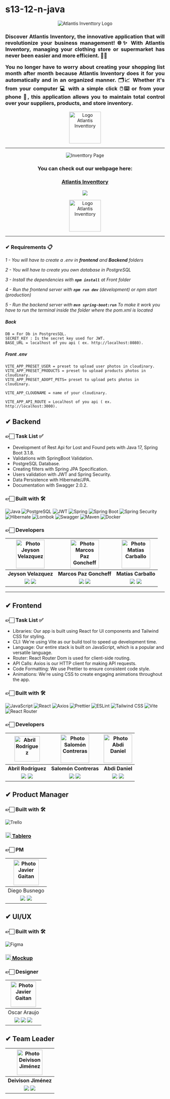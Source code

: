 # s13-12-n-java
<div align="center">

![Atlantis Inventtory Logo](https://i.postimg.cc/Pr1nSGf8/Atlantis-Inventtory.png)
</div>

<h3 align="justify">Discover Atlantis Inventory, the innovative application that will revolutionize your business management! 🌐✨ With Atlantis Inventory, managing your clothing store or supermarket has never been easier and more efficient. 🛒💼

You no longer have to worry about creating your shopping list month after month because Atlantis Inventory does it for you automatically and in an organized manner. 🗂️📈 Whether it's from your computer 💻 with a simple click 🖱️⌨️ or from your phone 📲, this application allows you to maintain total control over your suppliers, products, and store inventory.</h3>

<div align="center">

<img src=https://i.postimg.cc/KzhHkjLq/Logo.png alt="Logo Atlantis Inventtory" width=100>
</div>
<hr/>

<div align="center">

![Inventtory Page](https://i.postimg.cc/TPZGwvmG/Inventario.png)
</div>

<h3 align="center"  ><b>You can check out our webpage here:</b></h3>
<h3 align="center"><a href="https://compralisto0.vercel.app/" target="_blank" rel="noopener noreferrer"> Atlantis Inventtory </a></h3>
<p  align="center" ><a href="https://www.youtube.com/watch?v=8-mVqbQ0E4s&ab_channel=MarcosEliasPazGoncheff" target="_blank" rel="noopener noreferrer"> <img src="https://img.shields.io/badge/Video Preview%20-%23FF0000.svg?&style=for-the-badge&logo=YouTube&logoColor=white"/></a></p>
<div align="center">

<img src=https://i.postimg.cc/QNS7Ff6w/Logo-Circular.png alt="Logo Atlantis Inventtory" width=100>

</div>

<hr/>


### ✔ Requirements 📋

_1 - You will have to create a .env in **frontend** and **Backend** folders_

_2 - You will have to create you own database in PostgreSQL_

_3 - Install the dependencies with **`npm install`** at Front folder_

_4 - Run the frontend server with  **`npm run dev`** (development) or npm start (production)_

_5 - Run the backend server with  **`mvn spring-boot:run`** To make it work you have to run the terminal inside the folder where the pom.xml is located_

##### _Back_

```
DB = For Db in PostgresSQL.
SECRET_KEY : Is the secret key used for JWT.
BASE_URL = localhost of you api ( ex. http://localhost:8080).
```

##### _Front .env_

```
VITE_APP_PRESET_USER = preset to upload user photos in cloudinary.
VITE_APP_PRESET_PRODUCTS = preset to upload products photos in cloudinary.
VITE_APP_PRESET_ADOPT_PETS= preset to upload pets photos in cloudinary.

VITE_APP_CLOUDNAME = name of your cloudinary.

VITE_APP_API_ROUTE = Localhost of you api ( ex. http://localhost:3000).
```


## ✔ Backend

### 👉🏻 Task List ✅

- Development of Rest Api for Lost and Found pets with Java 17, Spring Boot 3.1.8.
- Validations with SpringBoot Validation.
- PostgreSQL Database.
- Creating filters with Spring JPA Specification.
- Users validation with JWT and Spring Security.
- Data Persistence with Hibernate/JPA.
- Documentation with Swagger 2.0.2.


### 👉🏻 Built with 🛠️
![Java](https://img.shields.io/badge/Java-orange?style=for-the-badge&logo=Java&logoColor=white)
![PostgreSQL](https://img.shields.io/badge/PostgreSQL-%234ea94b.svg?style=for-the-badge&logo=PostgreSQL&logoColor=000)
![JWT](https://img.shields.io/badge/JWT-blue.svg?style=for-the-badge&logo=JSONWebTokens&logoColor=%)
![Spring](https://img.shields.io/badge/Spring-gree?style=for-the-badge&logo=Spring&logoColor=000)
![Spring Boot](https://img.shields.io/badge/Spring_Boot-green?style=for-the-badge&logo=SpringBoot&logoColor=000)
![Spring Security](https://img.shields.io/badge/Spring_Security-37eb34?style=for-the-badge&logo=SpringSecurity&logoColor=000)
![Hibernate](https://img.shields.io/badge/Hibernate-0F9DCE?style=for-the-badge&logo=Hibernate&logoColor=000)
![Lombok](https://img.shields.io/badge/Lombok%20-%23430098.svg?&style=for-the-badge&logo=Lombok&logoColor=000)
![Swagger](https://img.shields.io/badge/Swagger%20-0abf28.svg?&style=for-the-badge&logo=Swagger&logoColor=000)
![Maven](https://img.shields.io/badge/Maven%20-9e0e7d.svg?&style=for-the-badge&logo=maven&logoColor=000)
![Docker](https://img.shields.io/badge/Docker%20-000.svg?&style=for-the-badge&logo=docker&logoColor=fff)

### 👉🏻 Developers

|<img src="https://i.postimg.cc/MTWdWGDg/Jeyson.jpg" alt="Photo Jeyson Velazquez" height=90>| <img src="https://i.postimg.cc/d1RFs9xC/Marcos.png" alt="Photo Marcos Paz Goncheff" height=90>| <img src="https://i.postimg.cc/90cMMwqD/Yo-panal.jpg" alt="Photo Matías Carballo" height=90>|
|:-:|:-:|:-:|
|**Jeyson Velazquez**| **Marcos Paz Goncheff**  | **Matías Carballo** |
| <a href="https://github.com/jeysonvelas" target="_blank"><img src="https://img.shields.io/badge/github-%23121011.svg?&style=for-the-badge&logo=github&logoColor=white"/></a>  <a href="https://www.linkedin.com/in/jeysonvelasquez/" target="_blank"><img src="https://img.shields.io/badge/linkedin%20-%230077B5.svg?&style=for-the-badge&logo=linkedin&logoColor=white"/></a> | <a href="https://github.com/marcosep192000" target="_blank"><img src="https://img.shields.io/badge/github-%23121011.svg?&style=for-the-badge&logo=github&logoColor=white"/></a> <a href="https://www.linkedin.com/in/marcos-paz-goncheff/" target="_blank"><img src="https://img.shields.io/badge/linkedin%20-%230077B5.svg?&style=for-the-badge&logo=linkedin&logoColor=white"/></a> | <a href="https://github.com/lokywolf2295" target="_blank"><img src="https://img.shields.io/badge/github-%23121011.svg?&style=for-the-badge&logo=github&logoColor=white"/></a>  <a href="https://www.linkedin.com/in/matias-es-carballo/" target="_blank"><img src="https://img.shields.io/badge/linkedin%20-%230077B5.svg?&style=for-the-badge&logo=linkedin&logoColor=white"/></a> ||

<hr/>

## ✔ Frontend

### 👉🏻 Task List ✅

- Libraries: Our app is built using React for UI components and Tailwind CSS for styling.
- CLI: We're using Vite as our build tool to speed up development time.
- Language: Our entire stack is built on JavaScript, which is a popular and versatile language.
- Router: React Router Dom is used for client-side routing.
- API Calls: Axios is our HTTP client for making API requests.
- Code Formatting: We use Prettier to ensure consistent code style.
- Animations: We're using CSS to create engaging animations throughout the app.


### 👉🏻 Built with 🛠️

![JavaScript](https://img.shields.io/badge/JavaScript-%23323330.svg?style=for-the-badge&logo=Javascript&logoColor=%23F7DF1E)
![React](https://img.shields.io/badge/React-149eca?style=for-the-badge&logo=react&logoColor=fff)
![Axios](https://img.shields.io/badge/Axios-172B4D?style=for-the-badge&logo=Axios&logoColor=fff)
![Prettier](https://img.shields.io/badge/Prettier-crimson?style=for-the-badge&logo=Prettier&logoColor=fff)
![ESLint](https://img.shields.io/badge/ESLint-000?style=for-the-badge&logo=ESLint&logoColor=fff)
![Tailwind CSS](https://img.shields.io/badge/Tailwind_CSS-38B2AC?style=for-the-badge&logo=TailwindCSS&logoColor=fff)
![Vite](https://img.shields.io/badge/Vite-646CFF?style=for-the-badge&logo=Vite&logoColor=fff)
![React Router](https://img.shields.io/badge/React_Router-CA4245?style=for-the-badge&logo=ReactRouter&logoColor=fff)


### 👉🏻 Developers

|<img src="https://i.postimg.cc/5yBc7H6k/Abril.jpg" alt="Abril Rodríguez" width=80>|<img src="https://i.postimg.cc/2Sr3SYV9/Salomon.jpg" alt="Photo Salomón Contreras" height=90>|<img src="https://i.postimg.cc/QxB33y89/Daniel.jpg" alt="Photo Abdi Daniel" height=90>| 
|:-:|:-:|:-:|
|**Abril Rodríguez**|**Salomón Contreras**|                                                                                                                                                                              **Abdi Daniel**| 
| <a href="https://github.com/abrilrod" target="_blank"><img src="https://img.shields.io/badge/github-%23121011.svg?&style=for-the-badge&logo=github&logoColor=white"/></a> <a href="https://www.linkedin.com/in/abril-rodr%C3%ADguez-907b95278/" target="_blank"><img src="https://img.shields.io/badge/linkedin%20-%230077B5.svg?&style=for-the-badge&logo=linkedin&logoColor=white"/></a> | <a href="https://github.com/salomoncjl" target="_blank"><img src="https://img.shields.io/badge/github-%23121011.svg?&style=for-the-badge&logo=github&logoColor=white"/></a> <a href="https://www.linkedin.com/in/salomoncjl/" target="_blank"><img src="https://img.shields.io/badge/linkedin%20-%230077B5.svg?&style=for-the-badge&logo=linkedin&logoColor=white"/></a> | <a href="https://github.com/abdidaniel" target="_blank"><img src="https://img.shields.io/badge/github-%23121011.svg?&style=for-the-badge&logo=github&logoColor=white"/></a> <a href=" https://www.linkedin.com/in/abdidanielescobarm" target="_blank"><img src="https://img.shields.io/badge/linkedin%20-%230077B5.svg?&style=for-the-badge&logo=linkedin&logoColor=white"/></a> ||

## ✔ Product Manager

### 👉🏻 Built with 🛠️

![Trello](https://img.shields.io/badge/Trello-%231563FF.svg?style=for-the-badge&logo=Trello&logoColor=white)

### <a href="https://trello.com/w/s13121"><img height="18px" src="https://img.icons8.com/color/344/trello--v1.png"/> Tablero</a>

### 👉🏻 PM

|                                                                                                                                                         <img src="https://i.postimg.cc/L5xBDdr7/Diego.jpg" alt="Photo Javier Gaitan" width=80>                                                                                                                                                         |
|:------------------------------------------------------------------------------------------------------------------------------------------------------------------------------------------------------------------------------------------------------------------------------------------------------------------------------------------------------------------------------------------------------:|
|                                                                                                                                                                                             Diego Busnego                                                                                                                                                                                              |
| <a href="https://github.com/KingDiegato"><img src="https://img.shields.io/badge/github-%23121011.svg?&style=for-the-badge&logo=github&logoColor=white"/></a> <a href="https://www.linkedin.com/in/diego-busnego" target="_blank"><img src="https://img.shields.io/badge/linkedin%20-%230077B5.svg?&style=for-the-badge&logo=linkedin&logoColor=white"/></a> ||

## ✔ UI/UX

### 👉🏻 Built with 🛠️

![Figma](https://img.shields.io/badge/Figma-%23F24E1E.svg?style=for-the-badge&logo=Figma&logoColor=white)

### <a href="https://www.figma.com/file/XnNQavaV6Defiw5ZpBHP5F/Inventory-Managment-for-No-Country?type=design&node-id=58056-8075&mode=design&t=DHEd59iBiSFGclfZ-0"><img height="18px" src="https://img.icons8.com/color/344/figma--v1.png"/> Mockup</a>

### 👉🏻 Designer

|                                                                                                                                                           <img src="https://i.postimg.cc/WzFPNSpD/Oskar.jpg" alt="Photo Javier Gaitan" width=80>                                                                                                                                                            |
|:------------------------------------------------------------------------------------------------------------------------------------------------------------------------------------------------------------------------------------------------------------------------------------------------------------------------------------------------------------------------------------------------------------:|
|                                                                                                                                                                                                 Oscar Araujo                                                                                                                                                                                                 |
| <a href="https://www.behance.net/oscararaujo4/infon" target="_blank"><img src="https://img.shields.io/badge/Behance-%2320232a.svg?style=for-the-badge&logo=Behance&logoColor=%%2361DAFB"/></a> <a href="https://www.linkedin.com/in/oscar-araujo-05303a30" target="_blank"><img src="https://img.shields.io/badge/linkedin%20-%230077B5.svg?&style=for-the-badge&logo=linkedin&logoColor=white"/></a> <a href="https://github.com/OskrAraujo"><img src="https://img.shields.io/badge/github-%23121011.svg?&style=for-the-badge&logo=github&logoColor=white"/></a>||



## ✔ Team Leader

| <img src="https://i.postimg.cc/Z5kY1zNR/Deivison.jpg" alt="Photo Deivison Jiménez" width=80> |
|:-:|
| **Deivison Jiménez** |
|<a href="https://github.com/Deivison81"><img src="https://img.shields.io/badge/github-%23121011.svg?&style=for-the-badge&logo=github&logoColor=white"/></a> <a href="https://www.linkedin.com/in/deivison-jimenez/" target="_blank"><img src="https://img.shields.io/badge/linkedin%20-%230077B5.svg?&style=for-the-badge&logo=linkedin&logoColor=white"/></a> ||
